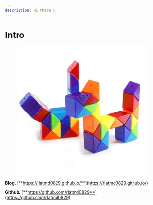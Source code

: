 ```yaml
---
description: Hi there 👋
---
```


# Intro

<figure><img src=".gitbook/assets/image.png" alt=""><figcaption></figcaption></figure>

**Blog.** [**https://rlatmd0829.github.io/**](https://rlatmd0829.github.io/)

**Github.** [**https://github.com/rlatmd0829**](https://github.com/rlatmd0829)
